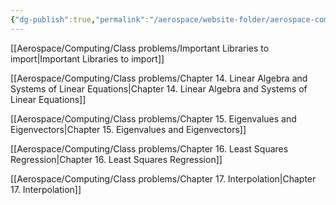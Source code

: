 ```yaml
---
{"dg-publish":true,"permalink":"/aerospace/website-folder/aerospace-computing/","noteIcon":"","created":"2025-10-04T18:05:50.607-04:00"}
---
```


[[Aerospace/Computing/Class problems/Important Libraries to import\|Important Libraries to import]]

[[Aerospace/Computing/Class problems/Chapter 14. Linear Algebra and Systems of Linear Equations\|Chapter 14. Linear Algebra and Systems of Linear Equations]]

[[Aerospace/Computing/Class problems/Chapter 15. Eigenvalues and Eigenvectors\|Chapter 15. Eigenvalues and Eigenvectors]]

[[Aerospace/Computing/Class problems/Chapter 16. Least Squares Regression\|Chapter 16. Least Squares Regression]]

[[Aerospace/Computing/Class problems/Chapter 17. Interpolation\|Chapter 17. Interpolation]]



